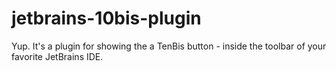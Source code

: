 # jetbrains-10bis-plugin

Yup.
It's a plugin for showing the a TenBis button - inside the toolbar of your favorite JetBrains IDE.
